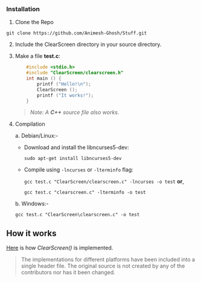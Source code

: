 ### Installation 
1. Clone the Repo

``git clone https://github.com/Animesh-Ghosh/Stuff.git``

2. Include the ClearScreen directory in your source directory.

3. Make a file **test.c**:

    ```cpp
        #include <stdio.h>
        #include "ClearScreen/clearscreen.h"
        int main () {
            printf ("Hello!\n");
            ClearScreen ();
            printf ("It works!");
        }
    ```
	
    > *Note: A **C++** source file also works.*
    
4. Compilation

	a. Debian/Linux:-
	
	- Download and install the libncurses5-dev:
			
		``sudo apt-get install libncurses5-dev``
		
	- Compile using ``-lncurses`` or ``-lterminfo`` flag:
     
	 	``gcc test.c "ClearScreen/clearscreen.c" -lncurses -o test`` **or**,
    	
		``gcc test.c "clearscreen.c" -lterminfo -o test``
	
	b. Windows:-
	
	``gcc test.c "ClearScreen\clearscreen.c" -o test``
 
## How it works

[Here](http://www.cplusplus.com/articles/4z18T05o/) is how *ClearScreen()* is implemented.

> The implementations for different platforms have been included into a single header file. The original source is not created by any of the contributors nor has it been changed.
